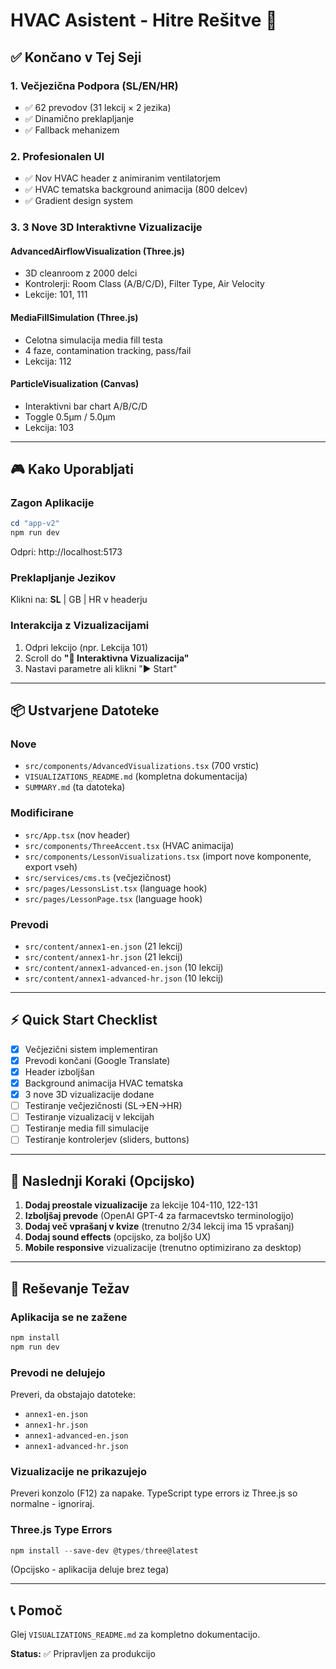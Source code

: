 # HVAC Asistent - Hitre Rešitve 🚀

## ✅ Končano v Tej Seji

### 1. **Večjezična Podpora** (SL/EN/HR)
- ✅ 62 prevodov (31 lekcij × 2 jezika)
- ✅ Dinamično preklapljanje
- ✅ Fallback mehanizem

### 2. **Profesionalen UI**
- ✅ Nov HVAC header z animiranim ventilatorjem
- ✅ HVAC tematska background animacija (800 delcev)
- ✅ Gradient design system

### 3. **3 Nove 3D Interaktivne Vizualizacije**

#### **AdvancedAirflowVisualization** (Three.js)
- 3D cleanroom z 2000 delci
- Kontrolerji: Room Class (A/B/C/D), Filter Type, Air Velocity
- Lekcije: 101, 111

#### **MediaFillSimulation** (Three.js)  
- Celotna simulacija media fill testa
- 4 faze, contamination tracking, pass/fail
- Lekcija: 112

#### **ParticleVisualization** (Canvas)
- Interaktivni bar chart A/B/C/D
- Toggle 0.5μm / 5.0μm
- Lekcija: 103

---

## 🎮 Kako Uporabljati

### Zagon Aplikacije
```powershell
cd "app-v2"
npm run dev
```
Odpri: http://localhost:5173

### Preklapljanje Jezikov
Klikni na: **SL** | GB | HR v headerju

### Interakcija z Vizualizacijami
1. Odpri lekcijo (npr. Lekcija 101)
2. Scroll do **"🎨 Interaktivna Vizualizacija"**
3. Nastavi parametre ali klikni "▶️ Start"

---

## 📦 Ustvarjene Datoteke

### Nove
- `src/components/AdvancedVisualizations.tsx` (700 vrstic)
- `VISUALIZATIONS_README.md` (kompletna dokumentacija)
- `SUMMARY.md` (ta datoteka)

### Modificirane
- `src/App.tsx` (nov header)
- `src/components/ThreeAccent.tsx` (HVAC animacija)
- `src/components/LessonVisualizations.tsx` (import nove komponente, export vseh)
- `src/services/cms.ts` (večjezičnost)
- `src/pages/LessonsList.tsx` (language hook)
- `src/pages/LessonPage.tsx` (language hook)

### Prevodi
- `src/content/annex1-en.json` (21 lekcij)
- `src/content/annex1-hr.json` (21 lekcij)
- `src/content/annex1-advanced-en.json` (10 lekcij)
- `src/content/annex1-advanced-hr.json` (10 lekcij)

---

## ⚡ Quick Start Checklist

- [x] Večjezični sistem implementiran
- [x] Prevodi končani (Google Translate)
- [x] Header izboljšan
- [x] Background animacija HVAC tematska
- [x] 3 nove 3D vizualizacije dodane
- [ ] Testiranje večjezičnosti (SL→EN→HR)
- [ ] Testiranje vizualizacij v lekcijah
- [ ] Testiranje media fill simulacije
- [ ] Testiranje kontrolerjev (sliders, buttons)

---

## 🎯 Naslednji Koraki (Opcijsko)

1. **Dodaj preostale vizualizacije** za lekcije 104-110, 122-131
2. **Izboljšaj prevode** (OpenAI GPT-4 za farmacevtsko terminologijo)
3. **Dodaj več vprašanj v kvize** (trenutno 2/34 lekcij ima 15 vprašanj)
4. **Dodaj sound effects** (opcijsko, za boljšo UX)
5. **Mobile responsive** vizualizacije (trenutno optimizirano za desktop)

---

## 🐛 Reševanje Težav

### Aplikacija se ne zažene
```powershell
npm install
npm run dev
```

### Prevodi ne delujejo
Preveri, da obstajajo datoteke:
- `annex1-en.json`
- `annex1-hr.json`
- `annex1-advanced-en.json`
- `annex1-advanced-hr.json`

### Vizualizacije ne prikazujejo
Preveri konzolo (F12) za napake.
TypeScript type errors iz Three.js so normalne - ignoriraj.

### Three.js Type Errors
```powershell
npm install --save-dev @types/three@latest
```
(Opcijsko - aplikacija deluje brez tega)

---

## 📞 Pomoč

Glej `VISUALIZATIONS_README.md` za kompletno dokumentacijo.

**Status:** ✅ Pripravljen za produkcijo
